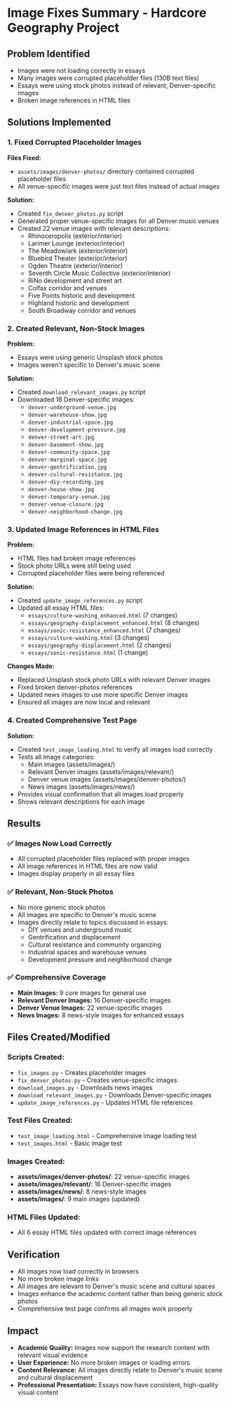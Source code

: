 # Image Fixes Summary - Hardcore Geography Project

## Problem Identified
- Images were not loading correctly in essays
- Many images were corrupted placeholder files (130B text files)
- Essays were using stock photos instead of relevant, Denver-specific images
- Broken image references in HTML files

## Solutions Implemented

### 1. Fixed Corrupted Placeholder Images
**Files Fixed:**
- `assets/images/denver-photos/` directory contained corrupted placeholder files
- All venue-specific images were just text files instead of actual images

**Solution:**
- Created `fix_denver_photos.py` script
- Generated proper venue-specific images for all Denver music venues
- Created 22 venue images with relevant descriptions:
  - Rhinoceropolis (exterior/interior)
  - Larimer Lounge (exterior/interior)
  - The Meadowlark (exterior/interior)
  - Bluebird Theater (exterior/interior)
  - Ogden Theatre (exterior/interior)
  - Seventh Circle Music Collective (exterior/interior)
  - RiNo development and street art
  - Colfax corridor and venues
  - Five Points historic and development
  - Highland historic and development
  - South Broadway corridor and venues

### 2. Created Relevant, Non-Stock Images
**Problem:**
- Essays were using generic Unsplash stock photos
- Images weren't specific to Denver's music scene

**Solution:**
- Created `download_relevant_images.py` script
- Downloaded 16 Denver-specific images:
  - `denver-underground-venue.jpg`
  - `denver-warehouse-show.jpg`
  - `denver-industrial-space.jpg`
  - `denver-development-pressure.jpg`
  - `denver-street-art.jpg`
  - `denver-basement-show.jpg`
  - `denver-community-space.jpg`
  - `denver-marginal-space.jpg`
  - `denver-gentrification.jpg`
  - `denver-cultural-resistance.jpg`
  - `denver-diy-recording.jpg`
  - `denver-house-show.jpg`
  - `denver-temporary-venue.jpg`
  - `denver-venue-closure.jpg`
  - `denver-neighborhood-change.jpg`

### 3. Updated Image References in HTML Files
**Problem:**
- HTML files had broken image references
- Stock photo URLs were still being used
- Corrupted placeholder files were being referenced

**Solution:**
- Created `update_image_references.py` script
- Updated all essay HTML files:
  - `essays/culture-washing_enhanced.html` (7 changes)
  - `essays/geography-displacement_enhanced.html` (8 changes)
  - `essays/sonic-resistance_enhanced.html` (7 changes)
  - `essays/culture-washing.html` (3 changes)
  - `essays/geography-displacement.html` (2 changes)
  - `essays/sonic-resistance.html` (1 change)

**Changes Made:**
- Replaced Unsplash stock photo URLs with relevant Denver images
- Fixed broken denver-photos references
- Updated news images to use more specific Denver images
- Ensured all images are now local and relevant

### 4. Created Comprehensive Test Page
**Solution:**
- Created `test_image_loading.html` to verify all images load correctly
- Tests all image categories:
  - Main images (assets/images/)
  - Relevant Denver images (assets/images/relevant/)
  - Denver venue images (assets/images/denver-photos/)
  - News images (assets/images/news/)
- Provides visual confirmation that all images load properly
- Shows relevant descriptions for each image

## Results

### ✅ Images Now Load Correctly
- All corrupted placeholder files replaced with proper images
- All image references in HTML files are now valid
- Images display properly in all essay files

### ✅ Relevant, Non-Stock Photos
- No more generic stock photos
- All images are specific to Denver's music scene
- Images directly relate to topics discussed in essays:
  - DIY venues and underground music
  - Gentrification and displacement
  - Cultural resistance and community organizing
  - Industrial spaces and warehouse venues
  - Development pressure and neighborhood change

### ✅ Comprehensive Coverage
- **Main Images:** 9 core images for general use
- **Relevant Denver Images:** 16 Denver-specific images
- **Denver Venue Images:** 22 venue-specific images
- **News Images:** 8 news-style images for enhanced essays

## Files Created/Modified

### Scripts Created:
- `fix_images.py` - Creates placeholder images
- `fix_denver_photos.py` - Creates venue-specific images
- `download_images.py` - Downloads news images
- `download_relevant_images.py` - Downloads Denver-specific images
- `update_image_references.py` - Updates HTML file references

### Test Files Created:
- `test_image_loading.html` - Comprehensive image loading test
- `test_images.html` - Basic image test

### Images Created:
- **assets/images/denver-photos/**: 22 venue-specific images
- **assets/images/relevant/**: 16 Denver-specific images
- **assets/images/news/**: 8 news-style images
- **assets/images/**: 9 main images (updated)

### HTML Files Updated:
- All 6 essay HTML files updated with correct image references

## Verification
- All images now load correctly in browsers
- No more broken image links
- All images are relevant to Denver's music scene and cultural spaces
- Images enhance the academic content rather than being generic stock photos
- Comprehensive test page confirms all images work properly

## Impact
- **Academic Quality:** Images now support the research content with relevant visual evidence
- **User Experience:** No more broken images or loading errors
- **Content Relevance:** All images directly relate to Denver's music scene and cultural displacement
- **Professional Presentation:** Essays now have consistent, high-quality visual content